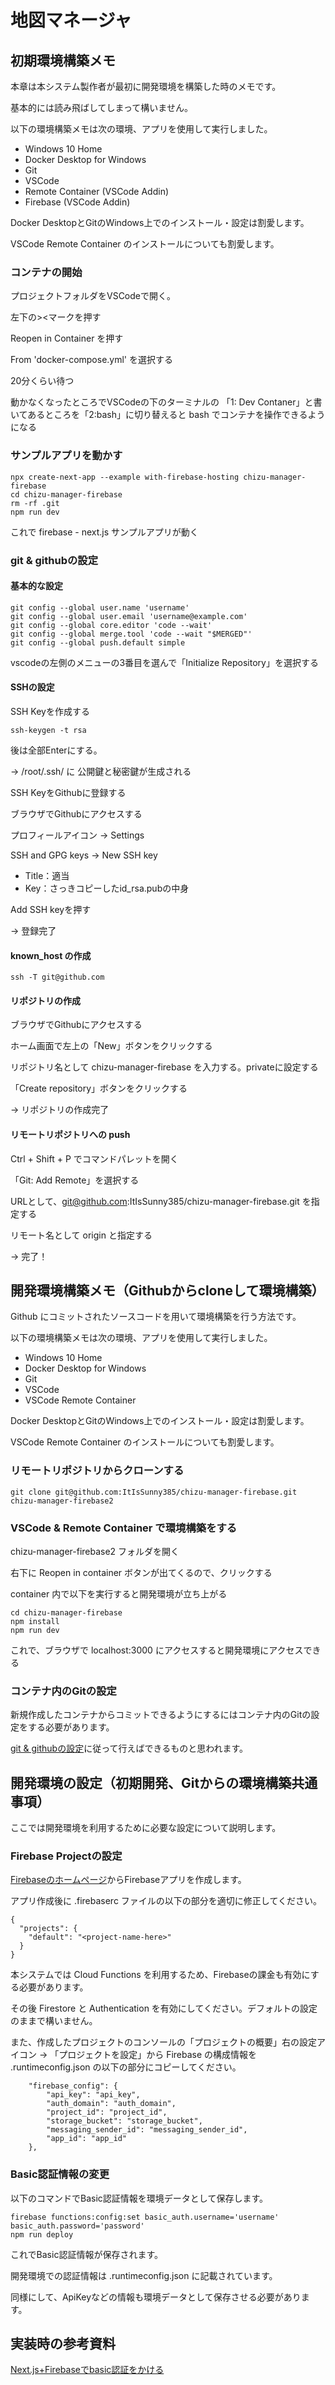 # 地図マネージャ

## 初期環境構築メモ

本章は本システム製作者が最初に開発環境を構築した時のメモです。

基本的には読み飛ばしてしまって構いません。

以下の環境構築メモは次の環境、アプリを使用して実行しました。

- Windows 10 Home
- Docker Desktop for Windows
- Git
- VSCode
- Remote Container (VSCode Addin)
- Firebase (VSCode Addin)

Docker DesktopとGitのWindows上でのインストール・設定は割愛します。

VSCode Remote Container のインストールについても割愛します。 

### コンテナの開始

プロジェクトフォルダをVSCodeで開く。

左下の><マークを押す

Reopen in Container を押す

From 'docker-compose.yml' を選択する

20分くらい待つ

動かなくなったところでVSCodeの下のターミナルの 「1: Dev Contaner」と書いてあるところを「2:bash」に切り替えると bash でコンテナを操作できるようになる

### サンプルアプリを動かす

```
npx create-next-app --example with-firebase-hosting chizu-manager-firebase
cd chizu-manager-firebase
rm -rf .git
npm run dev
```

これで firebase - next.js サンプルアプリが動く

### git & githubの設定

#### 基本的な設定

```
git config --global user.name 'username'
git config --global user.email 'username@example.com'
git config --global core.editor 'code --wait'
git config --global merge.tool 'code --wait "$MERGED"'
git config --global push.default simple
```

vscodeの左側のメニューの3番目を選んで「Initialize Repository」を選択する

#### SSHの設定

SSH Keyを作成する

```
ssh-keygen -t rsa
```

後は全部Enterにする。

→ /root/.ssh/ に 公開鍵と秘密鍵が生成される

SSH KeyをGithubに登録する

ブラウザでGithubにアクセスする

プロフィールアイコン → Settings

SSH and GPG keys → New SSH key

- Title：適当
- Key：さっきコピーしたid_rsa.pubの中身

Add SSH keyを押す

→ 登録完了

#### known_host の作成

```
ssh -T git@github.com
```

#### リポジトリの作成

ブラウザでGithubにアクセスする

ホーム画面で左上の「New」ボタンをクリックする

リポジトリ名として chizu-manager-firebase を入力する。privateに設定する

「Create repository」ボタンをクリックする

→ リポジトリの作成完了

#### リモートリポジトリへの push

Ctrl + Shift + P でコマンドパレットを開く

「Git: Add Remote」を選択する

URLとして、git@github.com:ItIsSunny385/chizu-manager-firebase.git を指定する

リモート名として origin と指定する

→ 完了！

## 開発環境構築メモ（Githubからcloneして環境構築）

Github にコミットされたソースコードを用いて環境構築を行う方法です。

以下の環境構築メモは次の環境、アプリを使用して実行しました。

- Windows 10 Home
- Docker Desktop for Windows
- Git
- VSCode
- VSCode Remote Container

Docker DesktopとGitのWindows上でのインストール・設定は割愛します。

VSCode Remote Container のインストールについても割愛します。

### リモートリポジトリからクローンする

```
git clone git@github.com:ItIsSunny385/chizu-manager-firebase.git chizu-manager-firebase2
```

### VSCode & Remote Container で環境構築をする

chizu-manager-firebase2 フォルダを開く

右下に Reopen in container ボタンが出てくるので、クリックする

container 内で以下を実行すると開発環境が立ち上がる

```
cd chizu-manager-firebase
npm install
npm run dev 
```

これで、ブラウザで localhost:3000 にアクセスすると開発環境にアクセスできる

### コンテナ内のGitの設定

新規作成したコンテナからコミットできるようにするにはコンテナ内のGitの設定をする必要があります。

[git & githubの設定](#git--githubの設定)に従って行えばできるものと思われます。

## 開発環境の設定（初期開発、Gitからの環境構築共通事項）

ここでは開発環境を利用するために必要な設定について説明します。

### Firebase Projectの設定

[Firebaseのホームページ](https://firebase.google.com/?hl=ja)からFirebaseアプリを作成します。

アプリ作成後に .firebaserc ファイルの以下の部分を適切に修正してください。

```
{
  "projects": {
    "default": "<project-name-here>"
  }
}
```

本システムでは Cloud Functions を利用するため、Firebaseの課金も有効にする必要があります。

その後 Firestore と Authentication を有効にしてください。デフォルトの設定のままで構いません。

また、作成したプロジェクトのコンソールの「プロジェクトの概要」右の設定アイコン → 「プロジェクトを設定」から Firebase の構成情報を .runtimeconfig.json の以下の部分にコピーしてください。

```
    "firebase_config": {
        "api_key": "api_key",
        "auth_domain": "auth_domain",
        "project_id": "project_id",
        "storage_bucket": "storage_bucket",
        "messaging_sender_id": "messaging_sender_id",
        "app_id": "app_id"
    },
```

### Basic認証情報の変更

以下のコマンドでBasic認証情報を環境データとして保存します。

```
firebase functions:config:set basic_auth.username='username' basic_auth.password='password'
npm run deploy
```

これでBasic認証情報が保存されます。

開発環境での認証情報は .runtimeconfig.json に記載されています。

同様にして、ApiKeyなどの情報も環境データとして保存させる必要があります。

## 実装時の参考資料

[Next.js+Firebaseでbasic認証をかける](https://qiita.com/ut0n/items/274fd1cc43f6fc883d99)